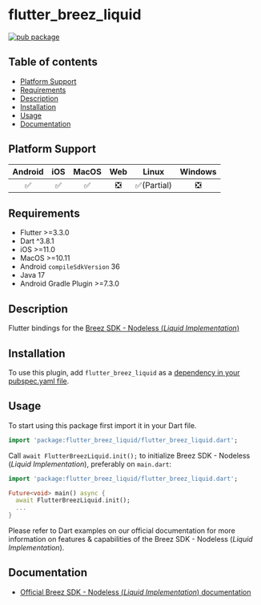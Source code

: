# flutter_breez_liquid

[![pub package](https://img.shields.io/pub/v/breez_sdk_liquid.svg)](https://pub.dev/packages/breez_sdk_liquid)

## Table of contents
- [Platform Support](#platform-support)
- [Requirements](#requirements)
- [Description](#description)
- [Installation](#installation)
- [Usage](#usage)
- [Documentation](#documentation)

## Platform Support

| Android | iOS | MacOS | Web | Linux | Windows |
| :-----: | :-: | :---: | :-: | :---: | :----: |
|   ✅    | ✅  |  ✅   | ❎  |  ✅(Partial)   |   ❎   |

## Requirements

- Flutter >=3.3.0
- Dart ^3.8.1
- iOS >=11.0
- MacOS >=10.11
- Android `compileSdkVersion` 36
- Java 17
- Android Gradle Plugin >=7.3.0

## Description

Flutter bindings for the [Breez SDK - Nodeless (*Liquid Implementation*)](https://sdk-doc-liquid.breez.technology/)

## Installation
To use this plugin, add `flutter_breez_liquid` as a [dependency in your pubspec.yaml file](https://flutter.dev/docs/development/platform-integration/platform-channels).

## Usage

To start using this package first import it in your Dart file.

```dart
import 'package:flutter_breez_liquid/flutter_breez_liquid.dart';
```
Call `await FlutterBreezLiquid.init();` to initialize Breez SDK - Nodeless (*Liquid Implementation*), preferably on `main.dart`:

```dart
import 'package:flutter_breez_liquid/flutter_breez_liquid.dart';

Future<void> main() async {
  await FlutterBreezLiquid.init();
  ...
}
```

Please refer to Dart examples on our official documentation for more information on features & capabilities of the Breez SDK - Nodeless (*Liquid Implementation*).

## Documentation

- [Official Breez SDK - Nodeless (*Liquid Implementation*) documentation](https://sdk-doc-liquid.breez.technology/)